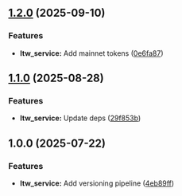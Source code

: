 ## [1.2.0](https://github.com/xcapit/shelter/compare/ltw_service-v1.1.0...ltw_service-v1.2.0) (2025-09-10)

### Features

* **ltw_service:** Add mainnet tokens ([0e6fa87](https://github.com/xcapit/shelter/commit/0e6fa87ca2f8a0c4a12d1c435b50f41d7e5cb7af))

## [1.1.0](https://github.com/xcapit/shelter/compare/ltw_service-v1.0.0...ltw_service-v1.1.0) (2025-08-28)

### Features

* **ltw_service:** Update deps ([29f853b](https://github.com/xcapit/shelter/commit/29f853bd02e33f308e22034fe9e8f46b54506dec))

## 1.0.0 (2025-07-22)

### Features

* **ltw_service:** Add versioning pipeline ([4eb89ff](https://github.com/xcapit/shelter/commit/4eb89ffdf9cd0571e9771b4ebbf309d97387bed1))
